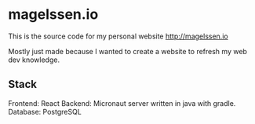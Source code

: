 # magelssen.io

This is the source code for my personal website http://magelssen.io

Mostly just made because I wanted to create a website to refresh my web dev knowledge. 

## Stack
Frontend: React
Backend: Micronaut server written in java with gradle.
Database: PostgreSQL

